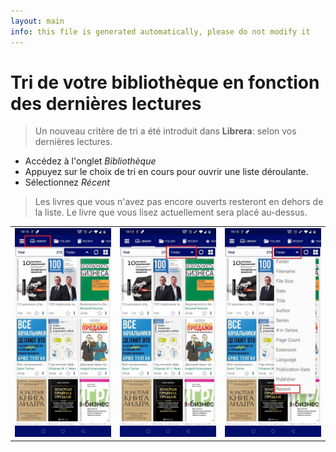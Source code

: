 ```yaml
---
layout: main
info: this file is generated automatically, please do not modify it
---
```


# Tri de votre bibliothèque en fonction des dernières lectures

> Un nouveau critère de tri a été introduit dans **Librera**: selon vos dernières lectures.

* Accédez à l'onglet _Bibliothèque_
* Appuyez sur le choix de tri en cours pour ouvrir une liste déroulante.
* Sélectionnez _Récent_

> Les livres que vous n'avez pas encore ouverts resteront en dehors de la liste. Le livre que vous lisez actuellement sera placé au-dessus.

||||
|-|-|-|
|![](1.jpg)|![](2.jpg)|![](3.jpg)|
